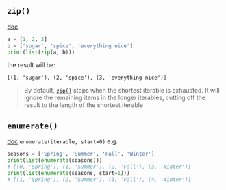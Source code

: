 ## `zip()`
[doc](https://docs.python.org/3/library/functions.html#zip)
```python
a = [1, 2, 3]
b = ['sugar', 'spice', 'everything nice']
print(list(zip(a, b)))
```
the result will be:
```
[(1, 'sugar'), (2, 'spice'), (3, 'everything nice')]
```
> By default, [`zip()`](https://docs.python.org/3/library/functions.html#zip "zip") stops when the shortest iterable is exhausted. It will ignore the remaining items in the longer iterables, cutting off the result to the length of the shortest iterable

## `enumerate()`
[doc](https://docs.python.org/3/library/functions.html#enumerate)
`enumerate(iterable, start=0)`
e.g.
```python
seasons = ['Spring', 'Summer', 'Fall', 'Winter']
print(list(enumerate(seasons)))
# [(0, 'Spring'), (1, 'Summer'), (2, 'Fall'), (3, 'Winter')]
print(list(enumerate(seasons, start=1)))
# [(1, 'Spring'), (2, 'Summer'), (3, 'Fall'), (4, 'Winter')]
```